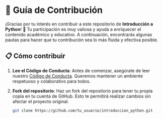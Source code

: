 # 🤝 Guía de Contribución

¡Gracias por tu interés en contribuir a este repositorio de **Introducción a Python**! 🎉 Tu participación es muy valiosa y ayuda a enriquecer el contenido académico y educativo. A continuación, encontrarás algunas pautas para hacer que tu contribución sea lo más fluida y efectiva posible.

## 📋 Cómo contribuir

1. **Lee el Código de Conducta**: Antes de comenzar, asegúrate de leer nuestro [Código de Conducta](https://github.com/leonsj12/introduccion_python/blob/main/Codigo%20de%20conducta.md). Queremos mantener un ambiente respetuoso y colaborativo para todos.

2. **Fork del repositorio**: Haz un fork del repositorio para tener tu propia copia en tu cuenta de GitHub. Esto te permitirá realizar cambios sin afectar el proyecto original.

   ```bash
   git clone https://github.com/tu_usuario/introduccion_python.git
